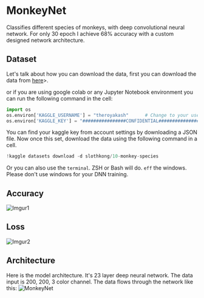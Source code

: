 # MonkeyNet
Classifies different species of monkeys, with deep convolutional neural network. For only 30 epoch I achieve 68% accuracy with a custom designed network architecture.

## Dataset
Let's talk about how you can download the data, first you can download the data from [here](https://www.kaggle.com/slothkong/10-monkey-species)>.

or if you are using google colab or any Jupyter Notebook environment you can run the following command in the cell:
```python
import os
os.environ['KAGGLE_USERNAME'] = "theroyakash"      # Change to your username
os.environ['KAGGLE_KEY'] = "################CONFIDENTIAL################"
```
You can find your kaggle key from account settings by downloading a JSON file. Now once this set, download the data using the following command in a cell.

```python
!kaggle datasets download -d slothkong/10-monkey-species
```
Or you can also use the `terminal`. ZSH or Bash will do. `eff` the windows. Please don't use windows for your DNN training.

## Accuracy
![Imgur1](https://i.imgur.com/LL2dVgg.png)

## Loss
![Imgur2](https://i.imgur.com/STDAcCf.png)

## Architecture
Here is the model architecture. It's 23 layer deep neural network. The data input is 200, 200, 3 color channel. The data flows through the network like this:
![MonkeyNet](https://i.imgur.com/PTR6mw7.png)

